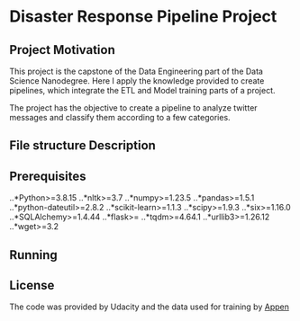 # Disaster Response Pipeline Project

## Project Motivation
This project is the capstone of the Data Engineering part of the Data Science Nanodegree. Here I apply the knowledge provided to create pipelines, which integrate the ETL and Model training parts of a project.

The project has the objective to create a pipeline to analyze twitter messages and classify them according to a few categories.

## File structure Description

## Prerequisites
..*Python>=3.8.15
..*nltk>=3.7
..*numpy>=1.23.5
..*pandas>=1.5.1
..*python-dateutil>=2.8.2
..*scikit-learn>=1.1.3
..*scipy>=1.9.3
..*six>=1.16.0
..*SQLAlchemy>=1.4.44
..*flask>=
..*tqdm>=4.64.1
..*urllib3>=1.26.12
..*wget>=3.2

## Running

## License
The code was provided by Udacity and the data used for training by [Appen](https://appen.com/)
